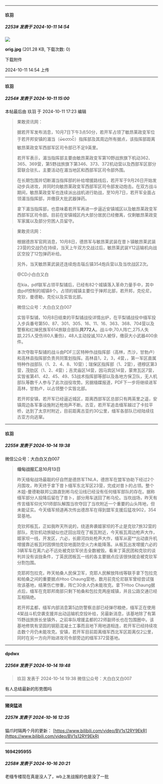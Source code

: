﻿
*****

####  玖羽  
##### 2253#       发表于 2024-10-11 14:54

<img src="https://img.saraba1st.com/forum/202410/11/145408dn6322zq00fd3f0m.jpg" referrerpolicy="no-referrer">

<strong>orig.jpg</strong> (201.28 KB, 下载次数: 0)

下载附件

2024-10-11 14:54 上传

*****

####  玖羽  
##### 2254#       发表于 2024-10-11 15:00

 本帖最后由 玖羽 于 2024-10-11 17:23 编辑 
<blockquote>果敢资讯网：

据若开军发布消息，10月7日下午3点50分，若开军占领了敏昂莱政变军位于若开邦安镇的湄当（မဲတောင်）指挥部及其周边所有据点，该指挥部距离敏昂莱政变军西部军区司令部已不足9英里。

若开军表示，湄当指挥部主要由敏昂莱政变军第10野战旅旗下机动362、365、369营，第5野战旅旗下第346、373、372机动营以及西部军区部分营联合驻扎，主要活动在湄当地区和西部军区司令部外围。

在长期包围并切断湄当指挥部的补给增援路线后，若开军于9月26日开始发动步兵进攻，并同时向敏昂莱政变军西部军区司令部发动炮击。在双方战斗期间，敏昂莱政变军也连续派出战机进行助战，至10月7日，若开军全面占领湄当指挥部，并缴获大批武器弹药。

拿下湄当指挥部，也意味着若开军再进一步逼近安镇城区以及敏昂莱政变军西部军区司令部。目前在安镇城区内大部分居民已经撤离，仅剩敏昂莱政变军家属以及部分穷困人员留守。</blockquote>
<blockquote>果敢资讯网：

根据德昂军官网消息，10月8日，德昂军与敏昂莱武装在昔卜镇敏昂莱武装23营的交战仍在持续，当天上午双方交战过后，敏昂莱武装Y12运输机向战区空投了12包弹药补给。

另外，当天敏昂莱武装还连续炮击瑙丘镇354炮兵营以及当坎战区2次。</blockquote>
<blockquote>@CD小白白又白

在kia，pdf联军占领平梨铺后，已经有82个城镇落入革命力量手中，其中由pdf控制的城镇8个。占领的城镇主要位于掸邦北部，若开邦，克伦尼，克钦，曼德勒，克伦以及实皆北部。</blockquote>
<blockquote>微信公众号：大白白又白007

实皆平梨铺，10月8日结束的平梨铺战役详情出炉，在平梨铺战役中缅军投入步兵番号第50、87、301、305、16、11、16、363、368、704营以及警察和红掸民族军614旅联合部队<strong>共772人</strong>。战斗中,70人阵亡,275人失踪,225人受伤(60人重伤)，48人主动投诚,102人被俘，缴获大小武器400余件。

本次夺取平梨铺的战斗由PDF三区特种作战指挥部（高林，杰沙，甘勃卢）和高林县指挥部负责共同策划指挥。高林县1，2，3，4营，，第一军区直属特种作战部队（1、2、4、8、10营）；瑞保区指挥部（1、2营），德穆区第3营，茂肋区（1、2、4营）；吉灵庙区14营，因马宾区14营，蒙育瓦区7营，实皆省第41、42、45、49、53战术指挥部等部以及各地方保卫队，无人机部队等数千人参与了此次战役攻势。另据缅媒报道，PDF下一步将继续进军高林，甘勃卢，以占领整个实皆北部。

若开邦安镇，若开军已经逼近城区，距离西部军区总部只有两英里之遥，安镇周边各军事设施附近枪炮声不断。古亚，若开军追击缅军越过了卡拉平桥，达到了太京村附近，目前距离古亚约30公里，缅军各部队已经陆续往古亚方向逃窜。</blockquote>

*****

####  玖羽  
##### 2255#       发表于 2024-10-14 19:38

微信公众号：大白白又白007 <blockquote><strong>缅甸战报汇总10月13日</strong>

昨天缅甸战场最靓的仔自然是德昂军TNLA，德昂军在盟军协助下经过2个月围攻，昨天终于拿下昔卜缅军东北军区23营，完成对昔卜的占领。整个木姐-曼德勒联邦公路直到彬乌伦沿线已经没有任何缅军部队的存在。据称缅军部分人投降后留在了昔卜，部分用车送回了彬乌伦。当坎战场，昨天有传言缅军仰光101师部队解围当坎夺回了当坎附近一个重要的山头阵地，但未能证实。今天缅军频道再次传出德昂军在得到盟军支援后猛攻902，354营基地。

克钦邦板瓦，正如我昨天所说的，绕道奔袭姬家坝的不止是克钦7旅32营的部队，克钦机动旅疑似也迂回出现在了板瓦附近，今天板瓦周边枪声大作，姬家坝一线，开发区，六必，长廊河四处枪声大作，缅军从密**出动直升机增援靠近板瓦时因惧怕克钦地面防空火力未能降落。从板瓦出发增援六必的3辆军车在离六必不远处被克钦军伏击全数被毁。看来丁英民团和克钦的谈判并没有谈拢条件，丁英民团板瓦一线的各主要据点应该很快就会被克钦军分割包围。

克耶邦包拉克，昨天帕桑人民保卫军，克耶人民解放阵线等联手拿下包拉克和帕桑之间的重要据点Htoo Chaung营地，数月前克伦尼联军曾经尝试强攻该基地，结果伤亡惨重，阵亡30余人仍未能攻克。拿下Htoo Chaung据点后，缅军在克耶邦南部只剩下帕桑和包拉克两座城镇，并且公路交通已经互相隔绝。

若开邦孟都，缅军内部消息第5边防警察总部已经弹尽粮绝，缅军正在使用4架战斗机空袭支援并出动运输机空投补给，另最新消息，该基地除了有第15野战旅旅长坐镇外，之前率队增援孟都的22师副师长也在包围圈中。该基地修筑有坚固的钢筋混凝土工事而且地下用地道相连，若开军已经持续攻击数个月仍未能攻克。安镇，若开军目前距离缅军西北军区距离仅2公里，同时在另一方向开始进攻司令部旁边的缅军372营基地。</blockquote>


*****

####  dpdwx  
##### 2256#       发表于 2024-10-14 19:48

<blockquote>玖羽 发表于 2024-10-14 19:38
微信公众号：大白白又白007</blockquote>
有人总结最新的形势图吗

*****

####  猪突猛进  
##### 2257#       发表于 2024-10-16 12:35

猫爪时隔两个月的更新：
[https://www.bilibili.com/video/BV1s12RY9EkR](https://www.bilibili.com/video/BV1s12RY9EkR)

*****

####  1694295955  
##### 2258#       发表于 2024-10-16 20:21

老缅专楼现在真是没人了，wb上发战报的也是没了一批

